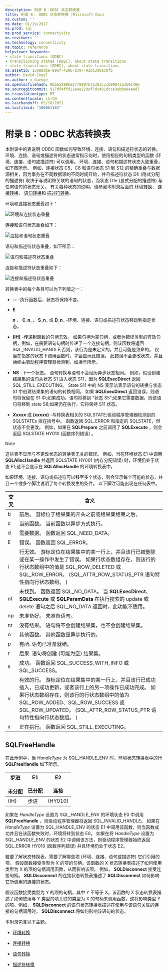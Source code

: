 ```yaml
---
description: 附录 B：ODBC 状态转换表
title: 附录 B： ODBC 状态转换表 |Microsoft Docs
ms.custom: ''
ms.date: 01/19/2017
ms.prod: sql
ms.prod_service: connectivity
ms.reviewer: ''
ms.technology: connectivity
ms.topic: reference
helpviewer_keywords:
- state transitions [ODBC]
- transitioning states [ODBC], about state transitions
- state transitions [ODBC], about state transitions
ms.assetid: 15088dbe-896f-4296-b397-02bb3d0ac0fb
author: David-Engel
ms.author: v-daenge
ms.openlocfilehash: 9bb65299be2778897b72303cccb99043a3b01406
ms.sourcegitcommit: 917df4ffd22e4a229af7dc481dcce3ebba0aa4d7
ms.translationtype: MT
ms.contentlocale: zh-CN
ms.lasthandoff: 02/10/2021
ms.locfileid: "100061102"
---
```

# <a name="appendix-b-odbc-state-transition-tables"></a>附录 B：ODBC 状态转换表
本附录中的表说明 ODBC 函数如何导致环境、连接、语句和描述符状态的转换。 环境、连接、语句或描述符的状态通常指示何时，使用相应的句柄类型的函数 (环境、连接、语句或描述符) 可以调用。 环境、连接、语句和描述符状态大致重叠，如下图所示。 例如，连接状态 C5、C6 和语句状态 S1 到 S12 的精确重叠与数据源相关，因为事务在不同数据源的不同时间开始，并且描述符状态 D1i (隐式分配的描述符) 取决于与说明符关联的语句的状态，而状态 D1e (显式分配的描述符) 与任何语句的状态无关。 有关每种状态的说明，请参阅本附录后面的 [环境转换](../../../odbc/reference/appendixes/environment-transitions.md)、 [连接转换](../../../odbc/reference/appendixes/connection-transitions.md)、 [语句转换](../../../odbc/reference/appendixes/statement-transitions.md)和 [描述符转换](../../../odbc/reference/appendixes/descriptor-transitions.md)。  
  
 环境和连接状态重叠如下：  
  
 ![环境和连接状态重叠](../../../odbc/reference/appendixes/media/app01.gif "app01")  
  
 连接和语句状态重叠如下：  
  
 ![连接和语句状态重叠](../../../odbc/reference/appendixes/media/app02.gif "app02")  
  
 语句和描述符状态重叠，如下所示：  
  
 ![语句和描述符状态重叠](../../../odbc/reference/appendixes/media/app03.gif "app03")  
  
 连接和描述符状态重叠如下：  
  
 ![连接和描述符状态重叠](../../../odbc/reference/appendixes/media/app04.gif "app04")  
  
 转换表中的每个条目可以为下列值之一：  
  
-   **--** -执行函数后，状态将保持不变。  
  
-   **E**  

     **_n_** 、 **C_n_**、 **S_n_** 或 **D_n_** -环境、连接、语句或描述符状态移动到指定状态。  
 
-   **(IH)** -传递到函数的句柄无效。 如果句柄为空句柄，或者为错误类型的有效句柄，例如，在需要语句句柄时传递了一个连接句柄，则该函数将返回 SQL_INVALID_HANDLE;否则，该行为是未定义的，并且可能是致命的。 仅当在指定的状态下调用函数时，才会显示此错误。 此错误不会更改状态，并且始终由驱动程序管理器检测到，如括号所示。  
  
-   **NS** -下一个状态。 语句转换与语句不会经历异步状态相同。 例如，假设创建结果集的语句从状态 S1 进入状态 S11，因为 **SQLExecDirect** 返回 SQL_STILL_EXECUTING。 State S11 中的 NS 表示法表示语句的转换与状态 S1 中创建结果集的语句的转换相同。 如果 **SQLExecDirect** 返回错误，则语句将保留在 S1 中;如果成功，语句将移到 "状态 S5";如果它需要数据，则该语句将移到 state S8;如果仍在执行，它将保持 S11 状态。  

-   **_Xxxxx_**  或 **(*xxxxx*)** -与转换表相关的 SQLSTATE;驱动程序管理器检测到的 SQLSTATEs 括在括号中。 函数返回 SQL_ERROR 和指定的 SQLSTATE，但状态不会更改。 例如，如果在 **SQLPrepare** 之前调用了 **SQLExecute** ，则会返回 SQLSTATE HY010 (函数序列错误) 。  

> [!NOTE]  
>  这些表不显示与不更改状态的转换表无关的错误。 例如，当在环境状态 E1 中调用 **SQLAllocHandle** 并返回 SQLSTATE HY001 (内存分配错误) 时，环境仍处于状态 E1;这不会显示在 **SQLAllocHandle** 的环境转换表中。  
  
 如果环境、连接、语句或描述符可以移至多个状态，则会显示每个可能的状态，并且一个或多个脚注说明了每个转换发生的条件。 以下脚注可能出现在任何表中。  
  
|交叉|含义|  
|--------------|-------------|  
|b|前后。 游标位于结果集的开头之前或结果集结束之后。|  
|c|当前函数。 当前函数以异步方式执行。|  
|d|需要数据。 函数返回 SQL_NEED_DATA。|  
|E|错误。 函数返回 SQL_ERROR。|  
|i|行无效。 游标定位在结果集中的某一行上，并且该行已被删除或在某一操作中发生了错误。 如果行状态数组存在，则该行的行状态数组中的值是 SQL_ROW_DELETED 或 SQL_ROW_ERROR。  (SQL_ATTR_ROW_STATUS_PTR 语句特性指向行状态数组。 ) |  
|nf|未找到。 函数返回 SQL_NO_DATA。 当 **SQLExecDirect**、 **SQLExecute** 或 **SQLParamData** 在执行搜索的 update 或 delete 语句之后 SQL_NO_DATA 返回时，此功能不适用。|  
|np|未准备好。 未准备语句。|  
|nr|没有结果。 语句将不会创建结果集，也不会创建结果集。|  
|o|其他函数。 其他函数是异步执行的。|  
|p|有所. 语句已准备就绪。|  
|r|后果. 语句将创建 (可能为空) 结果集。|  
|s|成功。 函数返回 SQL_SUCCESS_WITH_INFO 或 SQL_SUCCESS。|  
|v|有效的行。 游标定位在结果集中的某一行上，并且该行已成功插入，已成功更新，或者该行上的另一项操作已成功完成。 如果行状态数组存在，则该行的行状态数组中的值为 SQL_ROW_ADDED、SQL_ROW_SUCCESS 或 SQL_ROW_UPDATED。  (SQL_ATTR_ROW_STATUS_PTR 语句特性指向行状态数组。 ) |  
|x|正在执行。 函数返回 SQL_STILL_EXECUTING。|  
  
## <a name="sqlfreehandle"></a>SQLFreeHandle  
 在此示例中，当 *HandleType* 为 SQL_HANDLE_ENV 时，环境状态转换表中的行 **SQLFreeHandle** 如下所示。  
  
|步进<br /><br /> 未分配|E1<br /><br /> 已分配|E2<br /><br /> 连接|  
|------------------------|----------------------|-----------------------|  
| (IH) |步进| (HY010) |  
  
 如果在 *HandleType* 设置为 SQL_HANDLE_ENV 的环境状态 E0 中调用 **SQLFreeHandle** ，则驱动程序管理器将返回 SQL_INVALID_HANDLE。 如果在 *HandleType* 设置为 SQL_HANDLE_ENV 的状态 E1 中调用该函数，则当函数成功并且在该函数失败时，环境将转到状态 E0。 如果在将 *HandleType* 设置为 SQL_HANDLE_ENV 的状态 E2 中调用该方法，则驱动程序管理器始终返回 SQL_ERROR HY010 (函数序列错误) 并且环境仍处于状态 E2。  
  
 若要了解状态转换表，需要了解哪些项 (环境、连接、语句或描述符) 它们引用的项。 假设函数接受类型为 X 的项的句柄。该函数的 X 状态转换表描述了如何使用类型为 X 的项的句柄调用函数，从而影响该项。 例如， **SQLDisconnect** 接受连接句柄。 **SQLDisconnect** 的连接状态转换表描述了 **SQLDisconnect** 如何影响它所调用的连接的状态。  
  
 假设函数接受类型为 Y 的项的句柄，其中 Y 不等于 X。该函数的 X 状态转换表描述了如何使用与 Y 类型的项关联的类型为 X 的句柄来调用函数，这将影响类型 Y 的项。例如， **SQLDisconnect** 的语句状态转换表描述在使用与该语句关联的连接的句柄调用时， **SQLDisconnect** 将如何影响该语句的状态。  
  
 本附录包含以下主题。  
  
-   [环境转换](../../../odbc/reference/appendixes/environment-transitions.md)  
  
-   [连接转换](../../../odbc/reference/appendixes/connection-transitions.md)  
  
-   [语句转换](../../../odbc/reference/appendixes/statement-transitions.md)  
  
-   [描述符转换](../../../odbc/reference/appendixes/descriptor-transitions.md)
